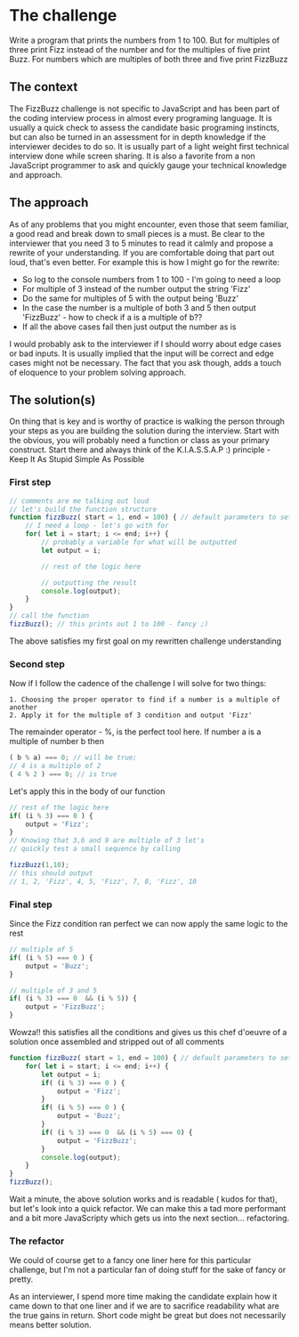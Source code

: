 # The challenge

Write a program that prints the numbers from 1 to 100. But for multiples of three print Fizz instead of the number and for the multiples of five print Buzz. For numbers which are multiples of both three and five print FizzBuzz

## The context

The FizzBuzz challenge is not specific to JavaScript and has been part of the coding interview process in almost every programing language. It is usually a quick check to assess the candidate basic programing instincts, but can also be turned in an assessment for in depth knowledge if the interviewer decides to do so.
It is usually part of a light weight first technical interview done while screen sharing. It is also a favorite from a non JavaScript programmer to ask and quickly gauge your technical knowledge and approach.

## The approach

As of any problems that you might encounter, even those that seem familiar, a good read and break down to small pieces is a must. Be clear to the interviewer that you need 3 to 5 minutes to read it calmly and propose a rewrite of your understanding. If you are comfortable doing that part out loud, that's even better. For example this is how I might go for the rewrite:

* So log to the console numbers from 1 to 100 - I'm going to need a loop
* For multiple of 3 instead of the number output the string 'Fizz'
* Do the same for multiples of 5 with the output being 'Buzz'
* In the case the number is a multiple of both 3 and 5 then output 'FizzBuzz' - how to check if a is a multiple of b??
* If all the above cases fail then just output the number as is

I would probably ask to the interviewer if I should worry about edge cases or bad inputs. It is usually implied that the input will be correct and edge cases might not be necessary. The fact that you ask though, adds a touch of eloquence to your problem solving approach.

## The solution(s)

On thing that is key and is worthy of practice is walking the person through your steps as you are building the solution during the interview. Start with the obvious, you will probably need a function or class as your primary construct. Start there and always think of the K.I.A.S.S.A.P :) principle - Keep It As Stupid Simple As Possible

### First step

```javascript
// comments are me talking out loud
// let's build the function structure
function fizzBuzz( start = 1, end = 100) { // default parameters to set the default range
    // I need a loop - let's go with for
    for( let i = start; i <= end; i++) {
        // probably a variable for what will be outputted
        let output = i;

        // rest of the logic here

        // outputting the result
        console.log(output);
    }
}
// call the function
fizzBuzz(); // this prints out 1 to 100 - fancy ;)
```
The above satisfies my first goal on my rewritten challenge understanding

### Second step

Now if I follow the cadence of the challenge I will solve for two things: 

    1. Choosing the proper operator to find if a number is a multiple of another
    2. Apply it for the multiple of 3 condition and output 'Fizz'

The remainder operator - %, is the perfect tool here. If number a is a multiple of number b then

```javascript
( b % a) === 0; // will be true;
// 4 is a multiple of 2
( 4 % 2 ) === 0; // is true
```
Let's apply this in the body of our function

```javascript
// rest of the logic here
if( (i % 3) === 0 ) {
    output = 'Fizz';
}
// Knowing that 3,6 and 9 are multiple of 3 let's
// quickly test a small sequence by calling

fizzBuzz(1,10); 
// this should output
// 1, 2, 'Fizz', 4, 5, 'Fizz', 7, 8, 'Fizz', 10
```

### Final step

Since the Fizz condition ran perfect we can now apply the same logic  to the rest

```javascript
// multiple of 5
if( (i % 5) === 0 ) {
    output = 'Buzz';
}

// multiple of 3 and 5
if( (i % 3) === 0  && (i % 5)) {
    output = 'FizzBuzz';
}
```

Wowza!! this satisfies all the conditions and gives us this chef d'oeuvre of a solution once assembled 
and stripped out of all comments

```javascript
function fizzBuzz( start = 1, end = 100) { // default parameters to set the default range
    for( let i = start; i <= end; i++) {
        let output = i;
        if( (i % 3) === 0 ) {
            output = 'Fizz';
        }
        if( (i % 5) === 0 ) {
            output = 'Buzz';
        }
        if( (i % 3) === 0  && (i % 5) === 0) {
            output = 'FizzBuzz';
        }
        console.log(output);
    }
}
fizzBuzz();
```
Wait a minute, the above solution works and is readable ( kudos for that), but let's look into a quick refactor. We can make this a tad more performant and a bit more JavaScripty which gets us into the next section... refactoring. 


### The refactor

We could of course get to a fancy one liner here for this particular challenge, but I'm not a particular fan of doing stuff for the sake of fancy or pretty. 

As an interviewer, I spend more time making the candidate explain how it came down to that one liner and if we are to sacrifice readability what are the true gains in return. Short code might be great but does not necessarily means better solution.